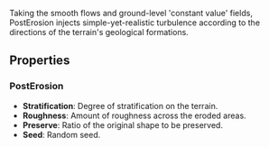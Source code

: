 Taking the smooth flows and ground-level 'constant value' fields, PostErosion injects simple-yet-realistic turbulence according to the directions of the terrain's geological formations.

## Properties

### PostErosion 
- **Stratification**: Degree of stratification on the terrain.
- **Roughness**: Amount of roughness across the eroded areas.
- **Preserve**: Ratio of the original shape to be preserved.
- **Seed**: Random seed.




